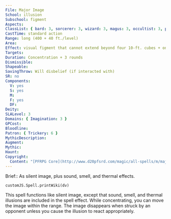```yaml
---
File: Major Image
School: illusion
Subschool: figment
Aspects: 
ClassList: { bard: 3, sorcerer: 3, wizard: 3, magus: 3, occultist: 3, psychic: 3, mesmerist: 3, medium: 3 }
CastTime: standard action
Range: long (400 + 40 ft./level)
Area: 
Effect: visual figment that cannot extend beyond four 10-ft. cubes + one 10-ft. cube/level (S)
Targets: 
Duration: Concentration + 3 rounds
Dismissible: 
Shapeable: 
SavingThrow: Will disbelief (if interacted with)
SR: no
Components:
  V: yes
  S: yes
  M: 
  F: yes
  DF: 
Deity: 
SLALevel: 3
Domains: { Imagination: 3 }
GPCost: 
Bloodline: 
Patron: { Trickery: 6 }
MythicDescription: 
Augment: 
Mythic: 
Haunt: 
Copyright:
  Content: "[PFRPG Core](http://www.d20pfsrd.com/magic/all-spells/m/major-image)"
---
```

Brief:: As silent image, plus sound, smell, and thermal effects.

```dataviewjs
customJS.Spell.printWiki(dv)
```

This spell functions like silent image, except that sound, smell, and thermal illusions are included in the spell effect. While concentrating, you can move the image within the range.  The image disappears when struck by an opponent unless you cause the illusion to react appropriately.
